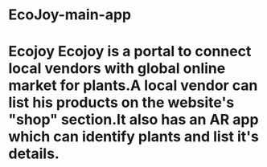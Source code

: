# EcoJoy-main-app
# Ecojoy  Ecojoy is a portal to connect local vendors with global online market for plants.A local vendor can list his products on the website's "shop" section.It also has an AR app which can identify plants and list it's details.
